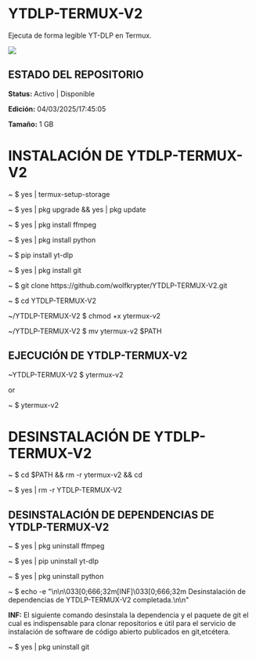 # YTDLP-TERMUX-V2
Ejecuta de forma legible YT-DLP en Termux.</p>
<img src="https://blogger.googleusercontent.com/img/b/R29vZ2xl/AVvXsEjroJO_37lpunqm_-Hee7yeY4Uo39s-iBnSWo5MA5RtGhLnKLRwVWz2ZsvX94yvNbyFIIBybgDmyVwIHdGnOCgHyEsmJjjBywdG-sby5Cx9Y8yfp3zKC3lOr0SeWWvEBjimNqZfiQaATJWH08mKazbII4Q7SKBZlyVU0cHnDdxu9dIzCgf6asMrJyDbddRc/s400/Screenshot_20250219-005737.jpg"/>

<h2>ESTADO DEL REPOSITORIO</h2>
<p><strong>Status:</strong> Activo | Disponible</p>
<p><strong>Edición:</strong> 04/03/2025/17:45:05</p>
<p><strong>Tamaño:</strong> 1 GB</p>


<h1>INSTALACIÓN DE YTDLP-TERMUX-V2</h1>
<p>~ $ yes | termux-setup-storage</p>
<p>~ $ yes | pkg upgrade && yes | pkg update</p>
<p>~ $ yes | pkg install ffmpeg</p>
<p>~ $ yes | pkg install python</p>
<p>~ $ pip install yt-dlp</p>
<p>~ $ yes | pkg install git</p>
<p>~ $ git clone https://github.com/wolfkrypter/YTDLP-TERMUX-V2.git</p>

<p>~ $ cd YTDLP-TERMUX-V2</p>
<p>~/YTDLP-TERMUX-V2 $ chmod +x ytermux-v2</p>
<p>~/YTDLP-TERMUX-V2 $ mv ytermux-v2 $PATH</p>






<h2>EJECUCIÓN DE YTDLP-TERMUX-V2</h2>
<p>~YTDLP-TERMUX-V2 $ ytermux-v2</p>
<p>or</p>
<p>~ $ ytermux-v2</p>







<h1>DESINSTALACIÓN DE YTDLP-TERMUX-V2</h1>
<p>~ $ cd $PATH && rm -r ytermux-v2 && cd</p>
<p>~ $ yes | rm -r YTDLP-TERMUX-V2</p>

<h2>DESINSTALACIÓN DE DEPENDENCIAS DE YTDLP-TERMUX-V2</h2>

<p>~ $ yes | pkg uninstall ffmpeg</p>
<p>~ $ yes | pip uninstall yt-dlp</p>
<p>~ $ yes | pkg uninstall python</p>
<p>~ $ echo -e "\n\n\033[0;666;32m[INF]\033[0;666;32m Desinstalación de dependencias de YTDLP-TERMUX-V2 completada.\n\n"</p>

<p><strong>INF:</strong> El siguiente comando desinstala la dependencia y el paquete de git el cual es indispensable para clonar repositorios e útil para el servicio de instalación de software de código abierto publicados en git,etcétera.</p>
<p>~ $ yes | pkg uninstall git</p>
